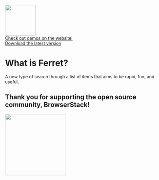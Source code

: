 <img src="https://ferret.heybard.com/design-files/logo.svg" width="100"><br>[Check out demos on the website!](https://ferret.heybard.com/)<br>[Download the latest version](https://github.com/joshpowlison/ferret/releases)

# What is Ferret?

A new type of search through a list of items that aims to be rapid, fun, and useful.

## Thank you for supporting the open source community, BrowserStack!

[<img src="Browserstack-logo.svg" width="200">](https://www.browserstack.com/)